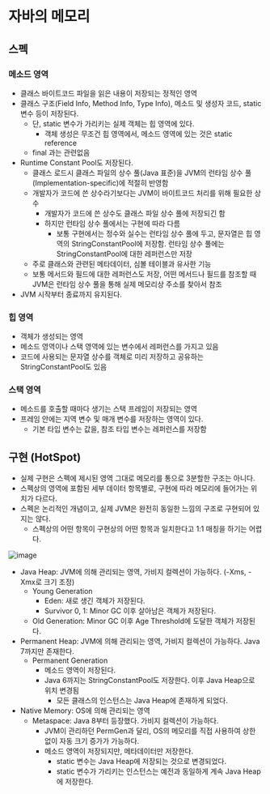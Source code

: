 # 자바의 메모리

## 스펙

### 메소드 영역
- 클래스 바이트코드 파일을 읽은 내용이 저장되는 정적인 영역
- 클래스 구조(Field Info, Method Info, Type Info), 메소드 및 생성자 코드, static 변수 등이 저장된다.
  - 단, static 변수가 가리키는 실제 객체는 힙 영역에 있다.
    - 객체 생성은 무조건 힙 영역에서, 메소드 영역에 있는 것은 static reference
  - final 과는 관련없음
- Runtime Constant Pool도 저장된다.
  - 클래스 로드시 클래스 파일의 상수 풀(Java 표준)을 JVM의 런타임 상수 풀(Implementation-specific)에 적절히 반영함
  - 개발자가 코드에 쓴 상수라기보다는 JVM이 바이트코드 처리를 위해 필요한 상수
    - 개발자가 코드에 쓴 상수도 클래스 파일 상수 풀에 저장되긴 함
    - 하지만 런타임 상수 풀에서는 구현에 따라 다름
      - 보통 구현에서는 정수와 실수는 런타임 상수 풀에 두고, 문자열은 힙 영역의 StringConstantPool에 저장함. 런타임 상수 풀에는 StringConstantPool에 대한 레퍼런스만 저장
  - 주로 클래스와 관련된 메타데이터, 심볼 테이블과 유사한 기능
  - 보통 메서드와 필드에 대한 레퍼런스도 저장, 어떤 메서드나 필드를 참조할 때 JVM은 런타임 상수 풀을 통해 실제 메모리상 주소를 찾아서 참조
- JVM 시작부터 종료까지 유지된다.

### 힙 영역
- 객체가 생성되는 영역
- 메소드 영역이나 스택 영역에 있는 변수에서 레퍼런스를 가지고 있음
- 코드에 사용되는 문자열 상수를 객체로 미리 저장하고 공유하는 StringConstantPool도 있음

### 스택 영역
- 메소드를 호출할 때마다 생기는 스택 프레임이 저장되는 영역
- 프레임 안에는 지역 변수 및 매개 변수를 저장하는 영역이 있다.
  - 기본 타입 변수는 값을, 참조 타입 변수는 레퍼런스를 저장함

## 구현 (HotSpot)

- 실제 구현은 스펙에 제시된 영역 그대로 메모리를 통으로 3분할한 구조는 아니다.
- 스펙상의 영역에 포함된 세부 데이터 항목별로, 구현에 따라 메모리에 들어가는 위치가 다르다.
- 스펙은 논리적인 개념이고, 실제 JVM은 완전히 동일한 느낌의 구조로 구현되어 있지는 않다.
  - 스펙상의 어떤 항목이 구현상의 어떤 항목과 일치한다고 1:1 매칭을 하기는 어렵다.

![image](https://github.com/njw1204/TIL/assets/38099251/75153f7d-61ce-4622-b926-3f9b337bbd6f)

- Java Heap: JVM에 의해 관리되는 영역, 가비지 컬렉션이 가능하다. (-Xms, -Xmx로 크기 조정)
  - Young Generation
    - Eden: 새로 생긴 객체가 저장된다.
    - Survivor 0, 1: Minor GC 이후 살아남은 객체가 저장된다.
  - Old Generation: Minor GC 이후 Age Threshold에 도달한 객체가 저장된다.
- Permanent Heap: JVM에 의해 관리되는 영역, 가비지 컬렉션이 가능하다. Java 7까지만 존재한다.
  - Permanent Generation
    - 메소드 영역이 저장된다.
    - Java 6까지는 StringConstantPool도 저장한다. 이후 Java Heap으로 위치 변경됨
      - 모든 클래스의 인스턴스는 Java Heap에 존재하게 되었다.
- Native Memory: OS에 의해 관리되는 영역
  - Metaspace: Java 8부터 등장했다. 가비지 컬렉션이 가능하다.
    - JVM이 관리하던 PermGen과 달리, OS의 메모리를 직접 사용하여 상한 없이 자동 크기 증가가 가능하다.
    - 메소드 영역이 저장되지만, 메타데이터만 저장한다.
      - static 변수는 Java Heap에 저장되는 것으로 변경되었다.
      - static 변수가 가리키는 인스턴스는 예전과 동일하게 계속 Java Heap에 저장한다.
